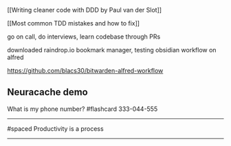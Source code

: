 [[Writing cleaner code with DDD by Paul van der Slot]]

[[Most common TDD mistakes and how to fix]]

go on call, do interviews, learn codebase through PRs

downloaded raindrop.io bookmark manager, testing obsidian workflow on alfred

https://github.com/blacs30/bitwarden-alfred-workflow

## Neuracache demo
What is my phone number? #flashcard
333-044-555

---

#spaced
Productivity is a process

---
